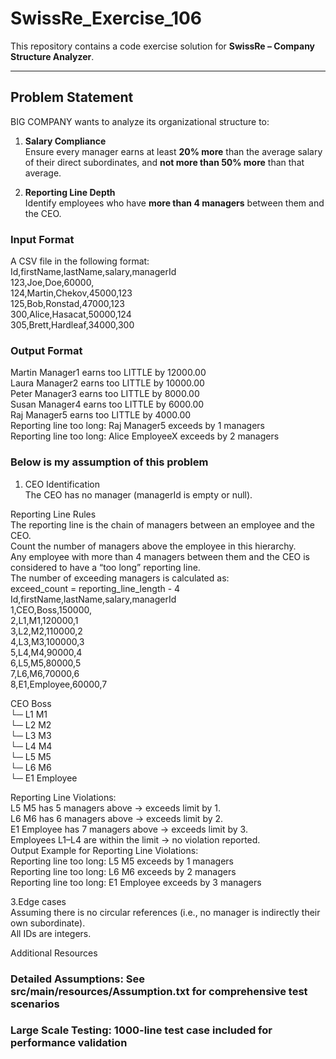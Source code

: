 # SwissRe_Exercise_106

This repository contains a code exercise solution for **SwissRe – Company Structure Analyzer**.

---

## Problem Statement
BIG COMPANY wants to analyze its organizational structure to:

1. **Salary Compliance**  
   Ensure every manager earns at least **20% more** than the average salary of their direct subordinates, and **not more than 50% more** than that average.

2. **Reporting Line Depth**  
   Identify employees who have **more than 4 managers** between them and the CEO.

### Input Format
A CSV file in the following format:<br/>
Id,firstName,lastName,salary,managerId <br/>
123,Joe,Doe,60000,<br/>
124,Martin,Chekov,45000,123 <br/>
125,Bob,Ronstad,47000,123 <br/>
300,Alice,Hasacat,50000,124 <br/>
305,Brett,Hardleaf,34000,300 <br/>

### Output Format
Martin Manager1 earns too LITTLE by 12000.00 <br/>
Laura Manager2 earns too LITTLE by 10000.00 <br/>
Peter Manager3 earns too LITTLE by 8000.00 <br/>
Susan Manager4 earns too LITTLE by 6000.00 <br/>
Raj Manager5 earns too LITTLE by 4000.00 <br/>
Reporting line too long: Raj Manager5 exceeds by 1 managers <br/>
Reporting line too long: Alice EmployeeX exceeds by 2 managers <br/>

### Below is my assumption of this problem
1. CEO Identification <br/>
The CEO has no manager (managerId is empty or null).<br/>

Reporting Line Rules <br/>
The reporting line is the chain of managers between an employee and the CEO. <br/>
Count the number of managers above the employee in this hierarchy.<br/>
Any employee with more than 4 managers between them and the CEO is considered to have a “too long” reporting line.<br/>
The number of exceeding managers is calculated as:<br/>
exceed_count = reporting_line_length - 4 <br/>
Id,firstName,lastName,salary,managerId <br/>
1,CEO,Boss,150000,<br/>
2,L1,M1,120000,1 <br/>
3,L2,M2,110000,2 <br/>
4,L3,M3,100000,3 <br/>
5,L4,M4,90000,4 <br/>
6,L5,M5,80000,5 <br/>
7,L6,M6,70000,6 <br/>
8,E1,Employee,60000,7<br/>

CEO Boss <br/>
 └─ L1 M1 <br/>
      └─ L2 M2 <br/>
           └─ L3 M3 <br/>
                └─ L4 M4 <br/>
                     └─ L5 M5 <br/>
                          └─ L6 M6 <br/>
                               └─ E1 Employee <br/>


Reporting Line Violations: <br/>
L5 M5 has 5 managers above → exceeds limit by 1.<br/>
L6 M6 has 6 managers above → exceeds limit by 2.<br/>
E1 Employee has 7 managers above → exceeds limit by 3.<br/>
Employees L1–L4 are within the limit → no violation reported.<br/>
Output Example for Reporting Line Violations:<br/>
Reporting line too long: L5 M5 exceeds by 1 managers<br/>
Reporting line too long: L6 M6 exceeds by 2 managers<br/>
Reporting line too long: E1 Employee exceeds by 3 managers<br/>

3.Edge cases<br/>
Assuming there is  no circular references (i.e., no manager is indirectly their own subordinate).<br/> 
All IDs are integers. <br/>

Additional Resources

### Detailed Assumptions: See src/main/resources/Assumption.txt for comprehensive test scenarios
### Large Scale Testing: 1000-line test case included for performance validation
